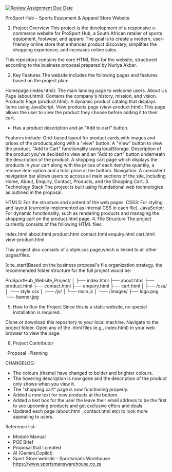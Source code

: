 [![Review Assignment Due Date](https://classroom.github.com/assets/deadline-readme-button-22041afd0340ce965d47ae6ef1cefeee28c7c493a6346c4f15d667ab976d596c.svg)](https://classroom.github.com/a/jq3WPKhs)

ProSport Hub – Sports Equipment & Apparel Store Website

1. Project Overview
This project is the development of a responsive e-commerce website for ProSport Hub, a South African retailer of sports equipment, footwear, and apparel.The goal is to create a modern, user-friendly online store that enhances product discovery, simplifies the shopping experience, and increases online sales.

This repository contains the core HTML files for the website, structured according to the business proposal prepared by Nuriya Akbar.

2. Key Features
The website includes the following pages and features based on the project plan:

Homepage (index.html): The main landing page to welcome users.
About Us Page (about.html): Contains the company's history, mission, and vision.
Products Page (product.html): A dynamic product catalog that displays items using JavaScript. 
View products page (view-product.html): This page allows the user to view the product they choose before adding it to their cart.
- Has a product description and an "Add to cart" button.

Features include:
Grid-based layout for product cards,with images and prices of the products,along with a "view" button.
A "View" button to view the product.
"Add to Cart" functionality using localStorage.
Description of the product you've decided to view and an "Add to cart" button underneath the description of the product.
A shopping cart page which displays the products in your cart along with the prices of each item,the quantity, a remove item option and a total price at the bottom.
Navigation: A consistent navigation bar allows users to access all main sections of the site, including Home, About, Enquiry, Contact, Products, and the Shopping Cart.
3. Technology Stack
The project is built using foundational web technologies as outlined in the proposal:

HTML5: For the structure and content of the web pages.
CSS3: For styling and layout (currently implemented as internal CSS in each file).
JavaScript: For dynamic functionality, such as rendering products and managing the shopping cart on the product.html page.
4. File Structure
The project currently consists of the following HTML files:

index.html
about.html
product.html
contact.html
enquiry.html
cart.html
view-product.html 


This project also consists of a style.css page,which is linked to all other pages/files.

[cite_start]Based on the business proposal's file organization strategy, the recommended folder structure for the full project would be:

ProSportHub_Website_Project/ │ ├── index.html ├── about.html ├── product.html ├── contact.html ├── enquiry.html ├── cart.html │ ├── /css/ │ └── style.css │ ├── /js/ │ └── main.js │ └── /images/ ├── logo.png └── banner.jpg

5. How to Run the Project
Since this is a static website, no special installation is required.

Clone or download this repository to your local machine.
Navigate to the project folder.
Open any of the .html files (e.g., index.html) in your web browser to view the page.

6. Project Contributor

-Proposal
-Planning


CHANGELOG:

- The colours (theme) have changed to bolder and brighter colours.
- The hovering description is now gone and the description of the product only shows when you view it.
- The "shopping cart" page is now functioning properly.
- Added a new text for new products at the bottom.
- Added a text box for the user the leave their email address to be the first to see upcoming products and get exclusive offers and deals.
- Updated each page (about.html , contact.html etc) to look more appealing to users.


Reference list:

- Module Manual
- POE Brief
- Proposal that I created
- AI (Gemini,Copilot)
- Sport Store website - Sportsmans Warehouse
https://www.sportsmanswarehouse.co.za



